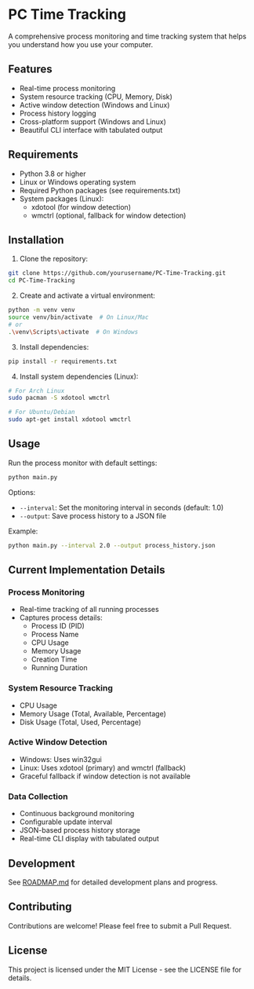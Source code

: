 # PC Time Tracking

A comprehensive process monitoring and time tracking system that helps you understand how you use your computer.

## Features

- Real-time process monitoring
- System resource tracking (CPU, Memory, Disk)
- Active window detection (Windows and Linux)
- Process history logging
- Cross-platform support (Windows and Linux)
- Beautiful CLI interface with tabulated output

## Requirements

- Python 3.8 or higher
- Linux or Windows operating system
- Required Python packages (see requirements.txt)
- System packages (Linux):
  - xdotool (for window detection)
  - wmctrl (optional, fallback for window detection)

## Installation

1. Clone the repository:

```bash
git clone https://github.com/yourusername/PC-Time-Tracking.git
cd PC-Time-Tracking
```

2. Create and activate a virtual environment:

```bash
python -m venv venv
source venv/bin/activate  # On Linux/Mac
# or
.\venv\Scripts\activate  # On Windows
```

3. Install dependencies:

```bash
pip install -r requirements.txt
```

4. Install system dependencies (Linux):

```bash
# For Arch Linux
sudo pacman -S xdotool wmctrl

# For Ubuntu/Debian
sudo apt-get install xdotool wmctrl
```

## Usage

Run the process monitor with default settings:

```bash
python main.py
```

Options:

- `--interval`: Set the monitoring interval in seconds (default: 1.0)
- `--output`: Save process history to a JSON file

Example:

```bash
python main.py --interval 2.0 --output process_history.json
```

## Current Implementation Details

### Process Monitoring

- Real-time tracking of all running processes
- Captures process details:
  - Process ID (PID)
  - Process Name
  - CPU Usage
  - Memory Usage
  - Creation Time
  - Running Duration

### System Resource Tracking

- CPU Usage
- Memory Usage (Total, Available, Percentage)
- Disk Usage (Total, Used, Percentage)

### Active Window Detection

- Windows: Uses win32gui
- Linux: Uses xdotool (primary) and wmctrl (fallback)
- Graceful fallback if window detection is not available

### Data Collection

- Continuous background monitoring
- Configurable update interval
- JSON-based process history storage
- Real-time CLI display with tabulated output

## Development

See [ROADMAP.md](ROADMAP.md) for detailed development plans and progress.

## Contributing

Contributions are welcome! Please feel free to submit a Pull Request.

## License

This project is licensed under the MIT License - see the LICENSE file for details.
